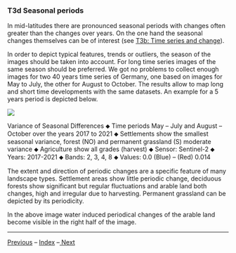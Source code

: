 ### T3d	Seasonal periods

In mid-latitudes there are pronounced seasonal periods with changes often greater than the changes over years. On the one hand the seasonal changes themselves can be of interest (see [T3b: Time series and change](3b_TimeSeries.md)).

In order to depict typical features, trends or outliers, the season of the images should be taken into account. For long time series images of the same season should be preferred. We got no problems to collect enough images for two 40 years time series of Germany, one based on images for May to July, the other for August to October. The results allow to map long and short time developments with the same datasets. An example for a 5 years period is depicted below.

![](/home/c7sepe2/ESIS/GitHub_Documents/images/t3_Seasons.png)

Variance of Seasonal Differences ⬥ Time periods May – July and August – October over the years 2017 to 2021 ⬥ Settlements show the smallest seasonal variance, forest (NO) and permanent grassland (S) moderate variance ⬥ Agriculture show all grades (harvest) ⬥ Sensor: Sentinel-2 ⬥  Years: 2017-2021 ⬥ Bands: 2, 3, 4, 8 ⬥ Values: 0.0 (Blue) – (Red) 0.014

The extent and direction of periodic changes are a specific feature of many landscape types. Settlement areas show little periodic change, deciduous forests show significant but regular fluctuations and arable land both changes, high and irregular due to harvesting. Permanent grassland can be depicted by its periodicity.

In the above image water induced periodical changes of the arable land become visible in the right half of the image.

-----

[Previous](3c_Contrast.md) – [Index](Index.md) –[ Next](3e_Outliers.md)